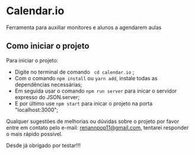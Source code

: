 # Calendar.io
 Ferramenta para auxiliar monitores e alunos a agendarem aulas

 ## Como iniciar o projeto
Para iniciar o projeto: 
- Digite no terminal de comando ``` cd calendar.io``` ;
- Com o comando ```npm install``` ou ```yarn add```, instale todas as dependências necessárias;
- Em seguida usar o comando ```npm run server``` para inicar o servidor expresso do JSON.server;
- E por último use ```npm start``` para inicar o projeto na porta "localhost:3000";

Qualquer sugestões de melhorias ou dúvidas sobre o projeto por favor entre em contato pelo e-mail: renannpop11@gmail.com, tentarei responder o mais rápido possível.

Desde já obrigado por testar!!!
